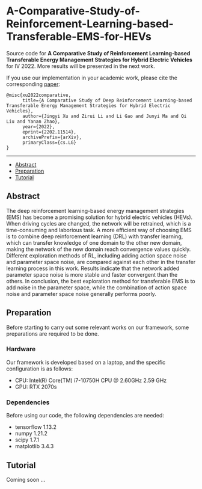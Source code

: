 # A-Comparative-Study-of-Reinforcement-Learning-based-Transferable-EMS-for-HEVs

Source code for **A Comparative Study of Reinforcement Learning-based Transferable Energy Management Strategies for Hybrid Electric Vehicles** for IV 2022. More results will be presented in the next work.

If you use our implementation in your academic work, please cite the corresponding [paper](https://arxiv.org/abs/2202.11514):

```
@misc{xu2022comparative,
      title={A Comparative Study of Deep Reinforcement Learning-based Transferable Energy Management Strategies for Hybrid Electric Vehicles}, 
      author={Jingyi Xu and Zirui Li and Li Gao and Junyi Ma and Qi Liu and Yanan Zhao},
      year={2022},
      eprint={2202.11514},
      archivePrefix={arXiv},
      primaryClass={cs.LG}
}
```


-------------------------------------
* [Abstract](#abstract)
* [Preparation](#preparation)
* [Tutorial](#tutorial)

## Abstract
The deep reinforcement learning-based energy management strategies (EMS) has become a promising solution for hybrid electric vehicles (HEVs). When driving cycles are changed, the network will be retrained, which is a time-consuming and laborious task. A more efficient way of choosing EMS is to combine deep reinforcement learning (DRL) with transfer learning, which can transfer knowledge of one domain to the other new domain, making the network of the new domain reach convergence values quickly. Different exploration methods of RL, including adding action space noise and parameter space noise, are compared against each other in the transfer learning process in this work. Results indicate that the network added parameter space noise is more stable and faster convergent than the others. In conclusion, the best exploration method for transferable EMS is to add noise in the parameter space, while the combination of action space noise and parameter space noise generally performs poorly.

## Preparation
Before starting to carry out some relevant works on our framework, some preparations are required to be done.

### Hardware
Our framework is developed based on a laptop, and the specific configuration is as follows:
- CPU: Intel(R) Core(TM) i7-10750H CPU @ 2.60GHz   2.59 GHz
- GPU: RTX 2070s

### Dependencies
Before using our code, the following dependencies are needed:
- tensorflow 1.13.2
- numpy 1.21.2
- scipy 1.7.1
- matplotlib 3.4.3

## Tutorial
Coming soon ...

